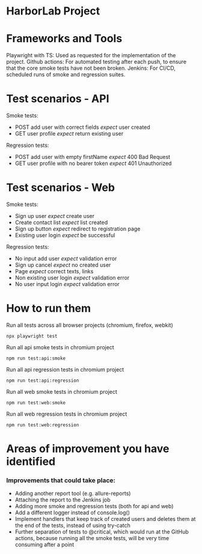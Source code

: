 
# HarborLab Project #

# Frameworks and Tools #

Playwright with TS: Used as requested for the implementation of the project.
Github actions: For automated testing after each push, to ensure that the core smoke tests have not been broken.
Jenkins: For CI/CD, scheduled runs of smoke and regression suites.

# Test scenarios - API #

Smoke tests:
- POST add user with correct fields _expect_ user created
- GET user profile _expect_ return existing user

Regression tests:
- POST add user with empty firstName _expect_ 400 Bad Request
- GET user profile with no bearer token _expect_ 401 Unauthorized

# Test scenarios - Web #

Smoke tests:
- Sign up user _expect_ create user
- Create contact list _expect_ list created
- Sign up button _expect_ redirect to registration page
- Existing user login _expect_ be successful

Regression tests:
- No input add user _expect_ validation error
- Sign up cancel _expect_ no created user
- Page _expect_ correct texts, links
- Non existing user login _expect_ validation error
- No user input login _expect_ validation error

# How to run them #

Run all tests across all browser projects (chromium, firefox, webkit)
```
npx playwright test
```

Run all api smoke tests in chromium project
```
npm run test:api:smoke
```

Run all api regression tests in chromium project
```
npm run test:api:regression
```

Run all web smoke tests in chromium project
```
npm run test:web:smoke
```

Run all web regression tests in chromium project
```
npm run test:web:regression
```

# Areas of improvement you have identified #

### Improvements that could take place:
- Adding another report tool (e.g. allure-reports)
- Attaching the report to the Jenkins job
- Adding more smoke and regression tests (both for api and web)
- Add a different logger instead of console.log()
- Implement handlers that keep track of created users and deletes them at the end of
    the tests, instead of using try-catch
- Further separation of tests to @critical, which would run at the GitHub actions, because
    running all the smoke tests, will be very time consuming after a point